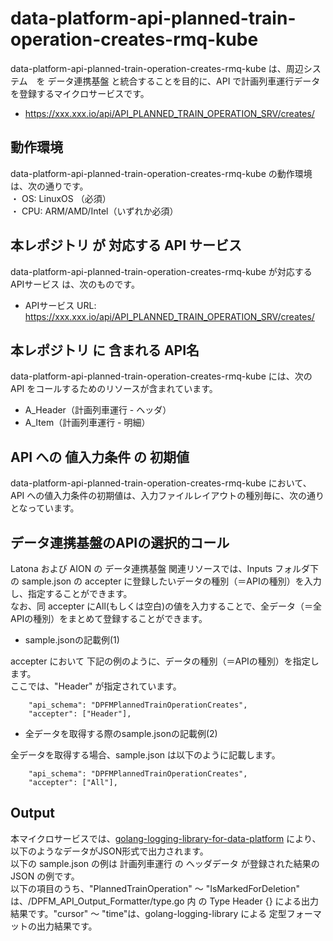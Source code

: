 # data-platform-api-planned-train-operation-creates-rmq-kube
data-platform-api-planned-train-operation-creates-rmq-kube は、周辺システム　を データ連携基盤 と統合することを目的に、API で計画列車運行データを登録するマイクロサービスです。

* https://xxx.xxx.io/api/API_PLANNED_TRAIN_OPERATION_SRV/creates/

## 動作環境
data-platform-api-planned-train-operation-creates-rmq-kube の動作環境は、次の通りです。  
・ OS: LinuxOS （必須）  
・ CPU: ARM/AMD/Intel（いずれか必須）  

## 本レポジトリ が 対応する API サービス
data-platform-api-planned-train-operation-creates-rmq-kube が対応する APIサービス は、次のものです。

* APIサービス URL: https://xxx.xxx.io/api/API_PLANNED_TRAIN_OPERATION_SRV/creates/

## 本レポジトリ に 含まれる API名
data-platform-api-planned-train-operation-creates-rmq-kube には、次の API をコールするためのリソースが含まれています。  

* A_Header（計画列車運行 - ヘッダ）
* A_Item（計画列車運行 - 明細）

## API への 値入力条件 の 初期値
data-platform-api-planned-train-operation-creates-rmq-kube において、API への値入力条件の初期値は、入力ファイルレイアウトの種別毎に、次の通りとなっています。  

## データ連携基盤のAPIの選択的コール
Latona および AION の データ連携基盤 関連リソースでは、Inputs フォルダ下の sample.json の accepter に登録したいデータの種別（＝APIの種別）を入力し、指定することができます。  
なお、同 accepter にAll(もしくは空白)の値を入力することで、全データ（＝全APIの種別）をまとめて登録することができます。  

* sample.jsonの記載例(1)  

accepter において 下記の例のように、データの種別（＝APIの種別）を指定します。  
ここでは、"Header" が指定されています。    
  
```
	"api_schema": "DPFMPlannedTrainOperationCreates",
	"accepter": ["Header"],
```
  
* 全データを取得する際のsample.jsonの記載例(2)  

全データを取得する場合、sample.json は以下のように記載します。  

```
	"api_schema": "DPFMPlannedTrainOperationCreates",
	"accepter": ["All"],
```

## Output  
本マイクロサービスでは、[golang-logging-library-for-data-platform](https://github.com/latonaio/golang-logging-library-for-data-platform) により、以下のようなデータがJSON形式で出力されます。  
以下の sample.json の例は 計画列車運行 の ヘッダデータ が登録された結果の JSON の例です。  
以下の項目のうち、"PlannedTrainOperation" ～ "IsMarkedForDeletion" は、/DPFM_API_Output_Formatter/type.go 内 の Type Header {} による出力結果です。"cursor" ～ "time"は、golang-logging-library による 定型フォーマットの出力結果です。  

```
```
